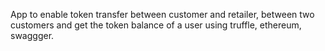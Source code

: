 App to enable token transfer between customer and retailer, between two customers and get the token balance of a user using truffle, ethereum, swaggger.
